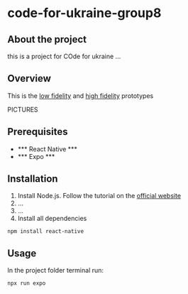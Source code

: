 # code-for-ukraine-group8

## About the project
this is a project for COde for ukraine ...

## Overview
This is the [low fidelity]() and [high fidelity]() prototypes

PICTURES

## Prerequisites
 - *** React Native ***
 - *** Expo ***

## Installation
1. Install Node.js. Follow the tutorial on the [official website]()
2. ...
3. ...
4. Install all dependencies
```[bash]
npm install react-native
```
## Usage
In the project folder terminal run: 
```[bash]
npx run expo
```
